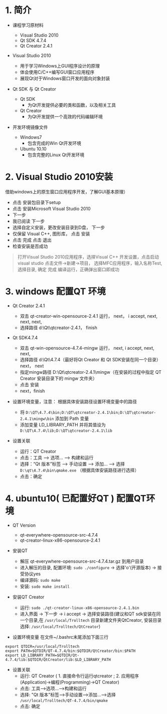 # 1. 简介
- 课程学习原材料
    - Visual Studio 2010
    - Qt SDK 4.7.4
    - Qt Creator 2.4.1

- Visual Studio 2010
    - 用于学习Windows上GUI程序设计的原理
    - 体会使用C/C++编写GUI窗口应用程序
    - 展现Qt对于Windows窗口开发的面向对象封装

- Qt SDK 与 Qt Creator
    - Qt SDK
        - 为Qt开发提供必要的类和函数，以及相关工具
    - Qt Creator
        - 为Qt开发提供一个高效的代码编辑环境

- 开发环境镜像文件
    - Windows7
        - 包含完成的Win Qt开发环境
    - Ubuntu 10.10
        - 包含完整的Linux Qt开发环境

# 2. Visual Studio 2010安装
借助windows上的原生窗口应用程序开发，了解GUI基本原理）

- 点击 安装包目录下setup
- 点击 安装Microsoft Visual Studio 2010
- 下一步
- 我已阅读 下一步
- 选择自定义安装，更改安装目录到D盘， 下一步
- 仅保留 Visual C++, 图形库， 点击 安装
- 点击 完成 点击 退出
- 检查安装是否成功
> 打开Visual Studio 2010应用程序，选择Visual C++ 开发设置，点击启动 visual studio
> 点击文件->新建->项目， 选择MFC应用程序，输入名称Test, 选择目录, 确定 完成
> 编译运行，正确弹出窗口即成功

# 3. windows 配置QT 环境
- Qt Creator 2.4.1
    - 双击 qt-creator-win-opensource-2.4.1 运行， next， i accept, next, next, next,
    - 选择路径 d:\Qt\qtcreator-2.4.1， finish

- Qt SDK4.7.4
    - 双击 qt-win-opensource-4.7.4-mingw 运行， next, i accept, next, next,
    - 选择路径 d:\Qt\4.7.4（最好将Qt Creator 和 Qt SDK安装在同一个目录）
next， next
    - 指定mingw路径 D:\Qt\qtcreator-2.4.1\mingw（在安装的过程中指定 QT Creator 安装目录下的 mingw 文件夹）
    - 点击 安装
    - next，finish

- 设置环境变量，注意： 根据具体安装路径设置环境变量中的路径
    - 将 `D:\QT\4.7.4\bin;D:\QT\qtcreator-2.4.1\bin;D:\QT\qtcreator-2.4.1\mingw\bin` 添加到 Path 变量
    - 添加变量 LD_LIBRARY_PATH 并将其值设为 `D:\QT\4.7.4\lib;D:\QT\qtcreator-2.4.1\lib`

- 设置关联
    - 运行：QT Creator
    - 点击：工具 --> 选项... --> 构建和运行
    - 选择：“Qt 版本”标签 --> 手动设置 --> 添加... --> 选择 `D:\qt\4.7.4\bin\qmake.exe` （根据具体安装路径进行选择）
    - 点击：确定

# 4. ubuntu10( 已配置好QT ) 配置QT环境
- QT Version
    - qt-everywhere-opensource-src-4.7.4
    - qt-creator-linux-x86-opensource-2.4.1

- 安装QT
    - 解压 qt-everywhere-opensource-src-4.7.4.tar.gz 到用户目录
    - 进入解压的目录, 配置环境: `sudo ./configure` -> 选择'o'(开源版本) -> 接受协议yes
    - 编译源码: `sudo make`
    - 安装: `sudo make install`

- 安装QT Creator
    - 运行: `sudo ./qt-creator-linux-x86-opensource-2.4.1.bin`
    - 进入界面 -> 下一步 -> i accept -> 选择安装路径(建议和QT sdk安装在同一个目录,在 `/usr/local/Trolltech` 目录新建文件夹QtCreator, 安装目录选择: `/usr/local/Trolltech/QtCreator`)

- 设置环境变量
在文件~/.bashrc末尾添加下面三行
```
export QTDIR=/usr/local/Trolltech
export PATH=$QTDIR/QT-4.7.4/bin:$QTDIR/QtCreator/bin:$PATH
export LD_LIBRARY_PATH=$QTDIR/Qt-4.7.4/lib:$QTDIR/QtCreator/lib:$LD_LIBRARY_PATH
```

- 设置关联
    - 运行: QT Creator ( 1. 直接命令行运行qtcreator ; 2. 应用程序(Application)->编程(Programming)->QT Creator)
    - 点击: 工具-->选项...-->构建和运行
    - 选择: "Qt 版本"标签-->手动设置-->添加...-->选择 `/usr/local/Trolltech/QT-4.7.4/bin/qmake`
    - 点击: 确定

